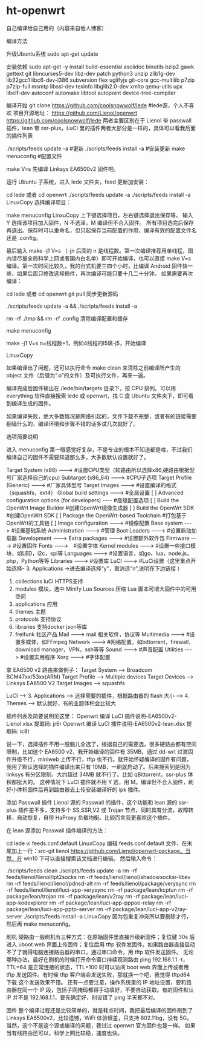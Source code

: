 # ht-openwrt
自己编译给自己用的（内容来自他人博客）

编译方法


升级Ubuntu系统
sudo apt-get update

安装依赖
sudo apt-get -y install build-essential asciidoc binutils bzip2 gawk gettext git libncurses5-dev libz-dev patch python3 unzip zlib1g-dev lib32gcc1 libc6-dev-i386 subversion flex uglifyjs git-core gcc-multilib p7zip p7zip-full msmtp libssl-dev texinfo libglib2.0-dev xmlto qemu-utils upx libelf-dev autoconf automake libtool autopoint device-tree-compiler

编译开始
git clone https://github.com/coolsnowwolf/lede #lede源，个人不喜欢
项目开源地址：
https://github.com/Lienol/openwrt
https://github.com/coolsnowwolf/lede
两者主要区别在于 Lienol 带 passwall 插件，lean 带 ssr-plus，LuCI 里的插件两者大部分是一样的，具体可以看我后面的插件列表

./scripts/feeds update -a #更新
./scripts/feeds install -a #安装更新
make menuconfig #配置文件

make V=s
先编译 Linksys EA6500v2 固件吧。

运行 Ubuntu 子系统，进入 lede 文件夹，feed 更新加安装：

cd lede 或者 cd openwrt
./scripts/feeds update -a 
./scripts/feeds install -a 
LinuxCopy
选择编译项目：

make menuconfig
LinxuCopy
上下键选择项目，左右键选择退出保存等。
输入 Y 选择该项目加入固件，N 不选泽，M 编译但不合入固件。
所有项目选完后保存再退出。保存时可以重命名，但只起保存当前配置的作用，编译有效的配置文件名还是 .config。

最后输入 make -j1 V=s （-jn 后面的 n 是线程数。第一次编译推荐用单线程，国内请尽量全局科学上网或者国内白名单）即可开始编译，也可以直接 make V=s 编译。第一次时间比较久，我的台式机要三四个小时，比编译 Android 固件快一些，如果后面只修改选择插件，再次编译可能只要十几二十分钟。
如果需要再次编译：

cd lede 或者 cd openwrt
git pull 同步更新源码

./scripts/feeds update -a && ./scripts/feeds install -a

rm -rf ./tmp && rm -rf .config 清除编译配置和缓存

make menuconfig

make -j1 V=s n=线程数+1，例如4线程的I5填-j5，开始编译

LinuxCopy

如果编译出了问题，还可以执行命令 make clean 来清除之前编译所产生的 object 文件（后缀为“.o”的文件）及可执行文件，再来一遍。


编译完成后固件输出在 /lede/bin/targets 目录下，按 CPU 排列。可以用 everything 软件直接搜索 lede 或 openwrt，找 C 盘 Ubuntu 文件夹下，即可看到编译生成的固件。

如果编译失败，绝大多数情况是网络引起的，文件下载不完整，或者有的链接需要翻墙什么的，编译环境和步骤不错的话多试几次就好了。

选项简要说明

进入 menuconfig 第一眼感觉好复杂，不是专业的根本不知道都是啥，不过我们编译自己的固件不需要知道那么多，大多数默认设置就好了。

Target System (x86) ---> #设置CPU类型（软路由所以选择x86,硬路由根据型号厂家选择自己的cpu)
Subtarget (x86_64) ---> #CPU子选项
Target Profile (Generic) ---> #厂家具体型号
Target Images ---> #设置编译的格式（squashfs，ext4）
Global build settings ---> #全局设置
[ ] Advanced configuration options (for developers) ---- #高级配置选项
[ ] Build the OpenWrt Image Builder #创建OpenWrt镜像生成器
[ ] Build the OpenWrt SDK #创建OpenWrt SDK
[ ] Package the OpenWrt-based Toolchain #打包基于OpenWrt的工具链
[ ] Image configuration ---> #镜像配置
Base system ---> #设置基础系统
Administration ---> #管理
Boot Loaders ---> #设置启动加载器
Development --->
Extra packages ---> #设置额外软件包
Firmware ---> #设置固件
Fonts --->　#设置字体
Kernel modules ---> #设置一些接口模块，如LED，i2c，spi等
Languages ---> #设置语言，如go，lua，node.js，php，Python等等
Libraries ---> #设置库
LuCI ---> #LuCi设置（这里重点开始选择- 3. Applications ->进去编译选择“y”，取消选“n”,说明在下边链接 ）

1. collections luCI HTTPS支持 
2. modules 模块，选中 Minify Lua Sources 压缩 Lua 脚本可增大固件中的可用空间
3. applications 应用
4. themes 主题
5. protocols 支持协议
6. libraries 支持docker json等库
9. freifunk 社区产品
Mail ---> mail 相关软件，协议等
Multimedia ---> #设置多媒体，如FFmpeg
Network ---> #网络配置，如bittorrent，firewall，download manager，VPN，ssh等等
Sound ---> #声音配置
Utilities ---> #设置实用程序
Xorg ---> #字体配置

拿 EA6500 v2 路由来做例子：
Target System --> Broadcom BCM47xx/53xx(ARM)
Target Profile --> Multiple devices
Target Devices --> Linksys EA6500 V2
Target Images --> squashfs


LuCI --> 3. Applications --> 选择需要的插件，根据路由器的 flash 大小
--> 4. Themes --> 默认就好，有的主题体积会比较大




 
插件列表及简要说明见这里：
Openwrt 编译 LuCI 插件说明-EA6500v2-Lienol.xlsx 提取码: jr6r
Openwrt 编译 LuCI 插件说明-EA6500v2-lean.xlsx 提取码: ic8t

说一下，选择插件不用一股脑儿全选了，根据自己的需要选，很多硬路由都有空间限制，比如这个 EA6500 v2，我开始编译的固件有 35MB，通过 dd-wrt 过渡固件升级不行，miniweb 上传不行，tftp 也不行。就开始怀疑编译的固件有问题，我用了默认选择的插件编译出来只有 10MB，一刷就启动了。后来搜索到是因为 linksys 有分区限制，大约超过 34MB 就不行了。比如 qBittorrent，ssr-plus 体积都挺大的。
这种情况下 LuCI 插件就不用 Y 选，用 M。编译但不合入固件，刷好小体积固件后再到路由器去上传安装编译好的 ipk 插件。

添加 Passwall 插件
Lienol 源的 Passwall 的插件，这个功能和 lean 源的 ssr-plus 插件差不多，支持多个 SS,SSR,V2 或 Trojan 节点，同时具有分流，故障转移，自动恢复，自带 HaProxy 负载均衡。比较而言我更喜欢这个插件。

在 lean 源添加 Passwall 插件编译的方法：

cd lede
vi feeds.conf.default
LinuxCopy
编辑 feeds.conf.default 文件，在末尾加上一行：src-git lienol https://github.com/Lienol/openwrt-package。当然，在 win10 下可以直接搜索该文档进行编辑。
然后输入命令：

./scripts/feeds clean
./scripts/feeds update -a
rm -rf feeds/lienol/lienol/ipt2socks
rm -rf feeds/lienol/lienol/shadowsocksr-libev
rm -rf feeds/lienol/lienol/pdnsd-alt
rm -rf feeds/lienol/package/verysync
rm -rf feeds/lienol/lienol/luci-app-verysync
rm -rf package/lean/kcptun
rm -rf package/lean/trojan
rm -rf package/lean/v2ray
rm -rf package/lean/luci-app-kodexplorer
rm -rf package/lean/luci-app-pppoe-relay
rm -rf package/lean/luci-app-pptp-server
rm -rf package/lean/luci-app-v2ray-server
./scripts/feeds install -a
LinuxCopy
因为包重复冲突所以要删除才行，然后再 make menuconfig。

刷机
硬路由一般刷机有三种方式：在原始固件里直接升级新固件；复位键 30s 后进入 uboot web 界面上传固件；复位后用 tftp 软件发固件。如果路由器直接启动不了了就得电脑连接路由器的串口，通过串口命令，用 tftp 软件发送固件。
无论哪种办法，最好在刷机的时候打开命令窗口持续观测路由 ping 192.168.1.1 -t，TTL=64 是正常连接的状态，TTL=100 时可以访问 boot web 界面上传或者用 tftp 发送固件。有时候 tftp 客户端会发送失败，那就换一个吧，我觉得 tftpd64 下载 这个发送效果不错。
还有一点要注意，操作系统里的 IP 地址设置，要和路由器在同一个 IP 段，包括子网掩码都得手动填好，不要自动获取。有的固件默认 IP 并不是 192.168.1.1，要先确定好，别设错了 ping 半天都不对。

固件
整个编译过程还是比较简单的，就是耗点时间，我把最后编译的固件刷到了 Linksys EA6500v2，比较遗憾，WiFi 体验很差，只支持 802.11bg，没有 5G。当然，这个不是这个源或编译的问题，我试过 openwrt 官方固件也是一样。
如果当有线路由还可以，科学上网比较稳，速度也快。
